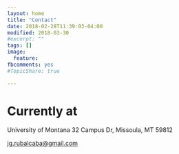 ```yaml
---
layout: home
title: "Contact"
date: 2018-02-28T11:39:03-04:00
modified: 2018-03-30
#excerpt: ""
tags: []
image:
  feature:
fbcomments: yes
#TopicShare: true

---
```


# Currently at
University of Montana
32 Campus Dr, Missoula, MT 59812

jg.rubalcaba@gmail.com
